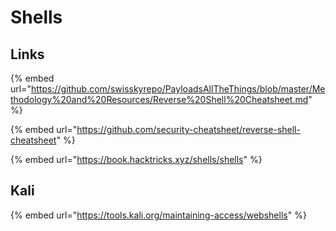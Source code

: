 # Shells

## Links

{% embed url="https://github.com/swisskyrepo/PayloadsAllTheThings/blob/master/Methodology%20and%20Resources/Reverse%20Shell%20Cheatsheet.md" %}

{% embed url="https://github.com/security-cheatsheet/reverse-shell-cheatsheet" %}

{% embed url="https://book.hacktricks.xyz/shells/shells" %}



## Kali

{% embed url="https://tools.kali.org/maintaining-access/webshells" %}



